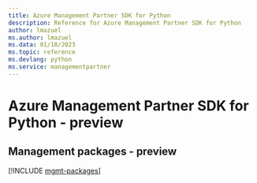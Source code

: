 ```yaml
---
title: Azure Management Partner SDK for Python
description: Reference for Azure Management Partner SDK for Python
author: lmazuel
ms.author: lmazuel
ms.data: 01/18/2023
ms.topic: reference
ms.devlang: python
ms.service: managementpartner
---
```

# Azure Management Partner SDK for Python - preview

## Management packages - preview
[!INCLUDE [mgmt-packages](management-partner-mgmt-index.md)]